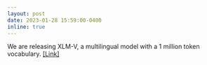 ```yaml
---
layout: post
date: 2023-01-28 15:59:00-0400
inline: true
---
```


We are releasing XLM-V, a multilingual model with a 1 million token vocabulary. [[Link]](https://www.davisliang.com/XLM-V/)
